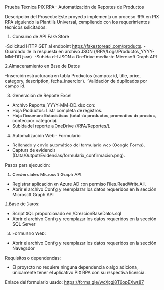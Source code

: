 Prueba Técnica PIX RPA - Automatización de Reportes de Productos

Descripción del Proyecto:
Este proyecto implementa un proceso RPA en PIX RPA siguiendo la Plantilla Universal, cumpliendo con los requerimientos técnicos solicitados:

1. Consumo de API Fake Store

-Solicitud HTTP GET al endpoint https://fakestoreapi.com/products.
-Guardado de la respuesta en archivo JSON (/RPA/Logs/Productos_YYYY-MM-DD.json).
-Subida del JSON a OneDrive mediante Microsoft Graph API.

2.Almacenamiento en Base de Datos

-Inserción estructurada en tabla Productos (campos: id, title, price, category, description, fecha_insercion).
-Validación de duplicados por campo id.

3. Generación de Reporte Excel

- Archivo Reporte_YYYY-MM-DD.xlsx con:
- Hoja Productos: Lista completa de registros.
- Hoja Resumen: Estadísticas (total de productos, promedios de precios, conteo por categoría).
- Subida del reporte a OneDrive (/RPA/Reportes/).

4. Automatización Web - Formulario

- Rellenado y envío automático del formulario web (Google Forms).
- Captura de evidencia (Data/Output/Evidencias/formulario_confirmacion.png).

Pasos para ejecución: 

1. Credenciales Microsoft Graph API:
- Registrar aplicación en Azure AD con permiso Files.ReadWrite.All.
- Abrir el archivo Config y reemplazar los datos requeridos en la sección Microsoft Graph API

2.Base de Datos: 
- Script SQL proporcionado en /CreacionBaseDatos.sql
- Abrir el archivo Config y reemplazar los datos requeridos en la sección SQL Server

3. Formulario Web: 
- Abrir el archivo Config y reemplazar los datos requeridos en la sección Navegador

Requisitos o dependencias:
- El proyecto no requiere ninguna dependencia o algo adicional, únicamente tener el aplicativo PIX RPA con su respectiva licencia.

Enlace del formulario usado: https://forms.gle/wcXpgj8T6opEXws87